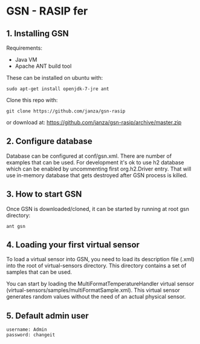 # GSN - RASIP fer

## 1. Installing GSN

Requirements:

- Java VM
- Apache ANT build tool

These can be installed on ubuntu with:

    sudo apt-get install openjdk-7-jre ant


Clone this repo with:

    git clone https://github.com/janza/gsn-rasip

or download at: https://github.com/janza/gsn-rasip/archive/master.zip

## 2. Configure database

Database can be configured at conf/gsn.xml. There are number of examples that can be used.
For development it's ok to use h2 database which can be enabled by uncommenting first org.h2.Driver entry.
That will use in-memory database that gets destroyed after GSN process is killed.

## 3. How to start GSN

Once GSN is downloaded/cloned, it can be started by running at root gsn directory:

    ant gsn

## 4. Loading your first virtual sensor

To load a virtual sensor into GSN,
you need to load its description file (.xml)
into the root of virtual-sensors directory.
This directory contains a set of samples that can be used.

You can start by loading the MultiFormatTemperatureHandler virtual sensor (virtual-sensors/samples/multiFormatSample.xml).
This virtual sensor generates random values without the need of an actual physical sensor.

## 5. Default admin user

    username: Admin
    password: changeit
